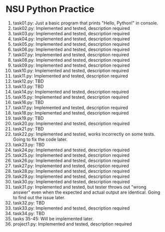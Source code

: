 # NSU Python Practice
1. task01.py: Just a basic program that prints "Hello, Python!" in console.
2. task02.py: Implemented and tested, description required
3. task03.py: Implemented and tested, description required
4. task04.py: Implemented and tested, description required
5. task05.py: Implemented and tested, description required
6. task06.py: Implemented and tested, description required
7. task07.py: Implemented and tested, description required
8. task08.py: Implemented and tested, description required
9. task09.py: Implemented and tested, description required
10. task10.py: Implemented and tested, description required
11. task11.py: Implemented and tested, description required
12. task12.py: TBD
13. task13.py: TBD
14. task14.py: Implemented and tested, description required
15. task15.py: Implemented and tested, description required
16. task16.py: TBD
17. task17.py: Implemented and tested, description required
18. task18.py: Implemented and tested, description required
19. task19.py: TBD
20. task20.py: Implemented and tested, description required
21. task21.py: TBD
22. task22.py: Implemented and tested, works incorrectly on some tests. Going to fix the code later.
23. task23.py: TBD
24. task24.py: Implemented and tested, description required
25. task25.py: Implemented and tested, description required
26. task26.py: Implemented and tested, description required
27. task27.py: Implemented and tested, description required
28. task28.py: Implemented and tested, description required
29. task29.py: Implemented and tested, description required
30. task30.py: Implemented and tested, description required
31. task31.py: Implemented and tested, but tester throws out "wrong answer" even when the expected and actual output are identical. Going to find out the issue later.
32. task32.py: TBD
33. task33.py: Implemented and tested, description required
34. task34.py: TBD
35. tasks 35-45: Will be implemented later. 
36. project1.py: Implemented and tested, description required
